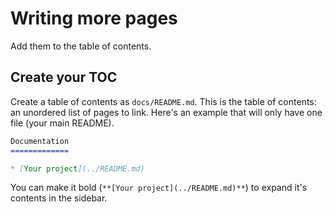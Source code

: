 # Writing more pages

Add them to the table of contents.

## Create your TOC

Create a table of contents as `docs/README.md`. This is the table of contents: an unordered list of pages to link. Here's an example that will only have one file (your main README).

```md
Documentation
=============

* [Your project](../README.md)
```

You can make it bold (`**[Your project](../README.md)**`) to expand it's contents in the sidebar.

